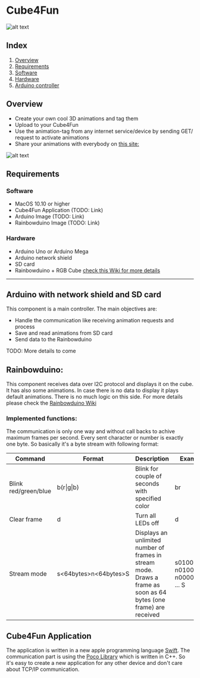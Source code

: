 # Cube4Fun
![alt text][logo]

## Index
 1. [Overview](#overview)
 2. [Requirements](#requirements)
 3. [Software](##software)
 4. [Hardware](##hardware)
 5. [Arduino controller](#arduino-with-network-shield-and-sd-card)

## Overview
* Create your own cool 3D animations and tag them
* Upload to your Cube4Fun
* Use the animation-tag from any internet service/device by sending GET/  request to activate animations
* Share your animations with everybody on [this site:](http://www.cube4fun.net)

![alt text][overviewIMG1]

## Requirements
### Software
* MacOS 10.10 or higher
* Cube4Fun Application (TODO: Link)
* Arduino Image (TODO: Link)
* Rainbowduino Image (TODO: Link)
 
### Hardware
* Arduino Uno or Arduino Mega
* Arduino network shield
* SD card
* Rainbowduino + RGB Cube [check this Wiki for more details](http://www.seeedstudio.com/wiki/Rainbow_Cube)

----

## Arduino with network shield and SD card
This component is a main controller. The main objectives are:
 * Handle the communication like receiving animation requests and process 
 * Save and read animations from SD card
 * Send data to the Rainbowduino
 
TODO: More details to come

## Rainbowduino:
This component receives data over I2C protocol and displays it on the cube.
It has also some animations. In case there is no data to display it plays default animations.
There is no much logic on this side. For more details please check the [Rainbowduino Wiki](http://www.seeedstudio.com/wiki/Rainbow_Cube)

### Implemented functions:
The communication is only one way and without call backs to achive maximum frames per second. Every sent character or number is exactly one byte. So basically it's a byte stream with following format:

| Command               | Format        | Description | Examples |
| --------------------- | ------------- | ----------- | -------- |
| Blink red/green/blue  | b(r\|g\|b)      | Blink for couple of seconds with specified color | br |
| Clear frame           | d             | Turn all LEDs off | d |
| Stream mode           | s<64bytes>n<64bytes>S | Displays an unlimited number of frames in stream mode. Draws a frame as soon as 64 bytes (one frame) are received | s010001 ... n0100011 ... n000011100 ... S |



## Cube4Fun Application
The application is written in a new apple programming language [Swift](https://developer.apple.com/swift/). The communication part is using the [Poco Library](http://pocoproject.org/) which is written in C++. So it's easy to create a new application for any other device and don't care about TCP/IP communication.



[logo]: http://cube4fun.net/public/Cube6-128j.png "Logo"
[overviewIMG1]: http://cube4fun.net/public/Overview-Pic1.png "Overview"
